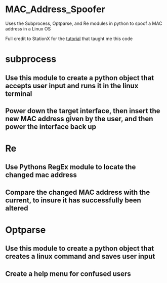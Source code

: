 # MAC_Address_Spoofer
Uses the Subprocess, Optparse, and Re modules in python to spoof a MAC address in a Linux OS 

Full credit to StationX for the [tutorial](https://courses.stationx.net/p/the-complete-python-for-hacking-and-cyber-security-bundle) that taught me this code 

# subprocess
## Use this module to create a python object that accepts user input and runs it in the linux terminal 
## Power down the target interface, then insert the new MAC address given by the user, and then power the interface back up 

# Re
## Use Pythons RegEx module to locate the changed mac address
## Compare the changed MAC address with the current, to insure it has successfully been altered 

# Optparse
## Use this module to create a python object that creates a linux command and saves user input
## Create a help menu for confused users 



